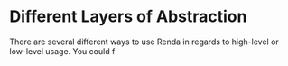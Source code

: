 # Different Layers of Abstraction

There are several different ways to use Renda in regards to high-level or low-level usage. You could f
